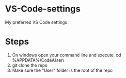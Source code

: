 # VS-Code-settings
My preferred VS Code settings

# Steps
1. On windows open your command line and execute: cd %APPDATA%\Code\User\
2. git clone the repo
3. Make sure the "User" folder is the root of the repo 
